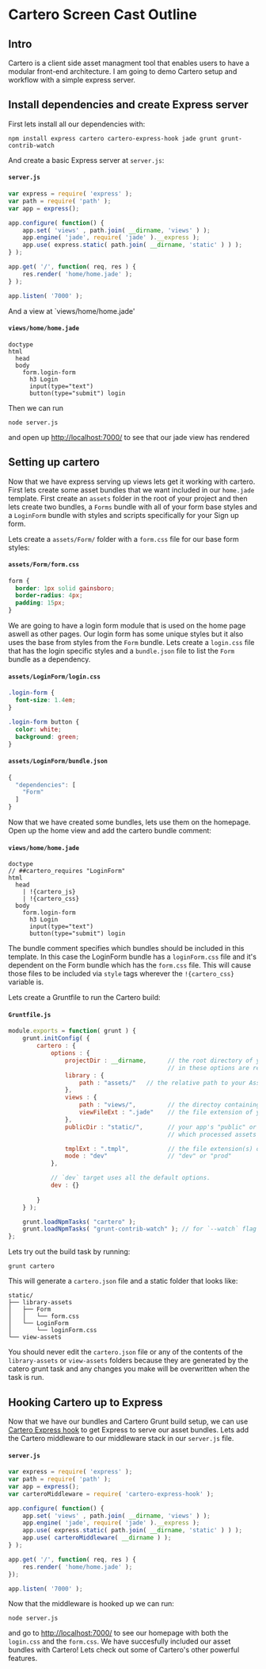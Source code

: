 # Cartero Screen Cast Outline
## Intro

Cartero is a client side asset managment tool that enables users to have a modular front-end architecture. I am going to demo Cartero setup and workflow with a simple express server.

## Install dependencies and create Express server
First lets install all our dependencies with:

```
npm install express cartero cartero-express-hook jade grunt grunt-contrib-watch
```

And create a basic Express server at `server.js`:
#### `server.js`
```javascript
var express = require( 'express' );
var path = require( 'path' );
var app = express();

app.configure( function() {
    app.set( 'views' , path.join( __dirname, 'views' ) );
    app.engine( 'jade', require( 'jade' ).__express );
    app.use( express.static( path.join( __dirname, 'static' ) ) );
} );

app.get( '/', function( req, res ) {
    res.render( 'home/home.jade' );
} );

app.listen( '7000' );
```
And a view at `views/home/home.jade'
#### `views/home/home.jade`
```jade
doctype
html
  head
  body
    form.login-form
      h3 Login
      input(type="text")
      button(type="submit") login
```
Then we can run 
```
node server.js
```
and open up [http://localhost:7000/](http://localhost:7000/) to see that our jade view has rendered
## Setting up cartero
Now that we have express serving up views lets get it working with cartero. First lets create some asset bundles that we want included in our `home.jade` template. First create an `assets` folder in the root of your project and then lets create two bundles, a `Forms` bundle with all of your form base styles and a `LoginForm` bundle with styles and scripts specifically for your Sign up form.

Lets create a `assets/Form/` folder with a `form.css` file for our base form styles:
#### `assets/Form/form.css`
```css
form {
  border: 1px solid gainsboro;
  border-radius: 4px;
  padding: 15px;
}
```
We are going to have a login form module that is used on the home page aswell as other pages.  Our login form has some unique styles but it also uses the base from styles from the `Form` bundle. Lets create a `login.css` file that has the login specific styles and a `bundle.json` file to list the `Form` bundle as a dependency.
#### `assets/LoginForm/login.css`
```css
.login-form {
  font-size: 1.4em;
}

.login-form button {
  color: white;
  background: green;
}
```
#### `assets/LoginForm/bundle.json`
```javascript
{
  "dependencies": [
    "Form"
  ]
}
```

Now that we have created some bundles, lets use them on the homepage. Open up the home view and add the cartero bundle comment:
#### `views/home/home.jade`
```jade
doctype
// ##cartero_requires "LoginForm"
html
  head
    | !{cartero_js}
    | !{cartero_css} 
  body
    form.login-form
      h3 Login
      input(type="text")
      button(type="submit") login
```
The bundle comment specifies which bundles should be included in this template. In this case the LoginForm bundle has a `loginForm.css` file and it's dependent on the Form bundle which has the `form.css` file. This will cause those files to be included via `style` tags wherever the `!{cartero_css}` variable is.

Lets create a Gruntfile to run the Cartero build:
#### `Gruntfile.js`
```javascript
module.exports = function( grunt ) {
    grunt.initConfig( {
        cartero : {
            options : {
                projectDir : __dirname,      // the root directory of your project. All other paths 
                                             // in these options are relative to this directory.
                library : {
                    path : "assets/"   // the relative path to your Asset Library directory.
                },
                views : {
                    path : "views/",         // the directoy containing your server side templates.
                    viewFileExt : ".jade"    // the file extension of your server side templates.
                },
                publicDir : "static/",       // your app's "public" or "static" directory (into
                                             // which processed assets will ultimately be dumped).

                tmplExt : ".tmpl",           // the file extension(s) of your client side template.
                mode : "dev"                 // "dev" or "prod"
            },

            // `dev` target uses all the default options.
            dev : {}
            
        }
    } );

    grunt.loadNpmTasks( "cartero" );
    grunt.loadNpmTasks( "grunt-contrib-watch" ); // for `--watch` flag
};
```

Lets try out the build task by running:
```
grunt cartero
```
This will generate a `cartero.json` file and a static folder that looks like: 
```
static/
├── library-assets
│   ├── Form
│   │   └── form.css
│   └── LoginForm
│       └── loginForm.css
└── view-assets
```
You should never edit the `cartero.json` file or any of the contents of the `library-assets` or `view-assets` folders because they are generated by the catero grunt task and any changes you make will be overwritten when the task is run.
## Hooking Cartero up to Express
Now that we have our bundles and Cartero Grunt build setup, we can use [Cartero Express hook](https://github.com/rotundasoftware/cartero-express-hook) to get Express to serve our asset bundles. Lets add the Cartero middleware to our middleware stack in our `server.js` file.

#### `server.js`
```javascript
var express = require( 'express' );
var path = require( 'path' );
var app = express();
var carteroMiddleware = require( 'cartero-express-hook' );

app.configure( function() {
    app.set( 'views' , path.join( __dirname, 'views' ) );
    app.engine( 'jade', require( 'jade' ).__express );
    app.use( express.static( path.join( __dirname, 'static' ) ) );
    app.use( carteroMiddleware( __dirname ) );
} );

app.get( '/', function( req, res ) {
    res.render( 'home/home.jade' );
});

app.listen( '7000' );
```
Now that the middleware is hooked up we can run:
```
node server.js
```
and go to [http://localhost:7000/](http://localhost:7000/) to see our homepage with both the `login.css` and the `form.css`. We have succesfully included our asset bundles with Cartero! Lets check out some of Cartero's other powerful features.
